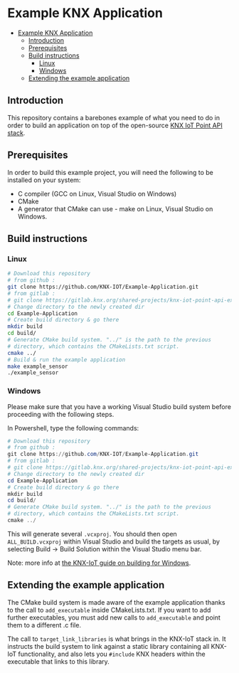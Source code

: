 # Example KNX Application
<!-- TOC -->

- [Example KNX Application](#example-knx-application)
  - [Introduction](#introduction)
  - [Prerequisites](#prerequisites)
  - [Build instructions](#build-instructions)
    - [Linux](#linux)
    - [Windows](#windows)
  - [Extending the example application](#extending-the-example-application)

<!-- /TOC -->

## Introduction

This repository contains a barebones example of what you need to do in order to
build an application on top of the open-source [KNX IoT Point API stack](https://github.com/KNX-IOT/KNX-IOT-STACK).

## Prerequisites

In order to build this example project, you will need the following to be installed
on your system:

- C compiler (GCC on Linux, Visual Studio on Windows)
- CMake
- A generator that CMake can use - make on Linux, Visual Studio on Windows.

## Build instructions

### Linux

```bash
# Download this repository
# from github :
git clone https://github.com/KNX-IOT/Example-Application.git
# from gitlab :
# git clone https://gitlab.knx.org/shared-projects/knx-iot-point-api-example-application.git
# Change directory to the newly created dir
cd Example-Application
# Create build directory & go there
mkdir build
cd build/
# Generate CMake build system. "../" is the path to the previous
# directory, which contains the CMakeLists.txt script.
cmake ../
# Build & run the example application
make example_sensor
./example_sensor
```

### Windows

Please make sure that you have a working Visual Studio build system before
proceeding with the following steps.


In Powershell, type the following commands:
```powershell
# Download this repository
# from github :
git clone https://github.com/KNX-IOT/Example-Application.git
# from gitlab :
# git clone https://gitlab.knx.org/shared-projects/knx-iot-point-api-example-application.git
# Change directory to the newly created dir
cd Example-Application
# Create build directory & go there
mkdir build
cd build/
# Generate CMake build system. "../" is the path to the previous
# directory, which contains the CMakeLists.txt script.
cmake ../
```

This will generate several `.vcxproj`. You should then open `ALL_BUILD.vcxproj`
within Visual Studio and build the targets as usual, by selecting Build -> Build Solution
within the Visual Studio menu bar.

Note: more info at [the KNX-IoT guide on building for Windows](https://knx-iot.github.io/building_windows/).


## Extending the example application

The CMake build system is made aware of the example application thanks to the
call to `add_executable` inside CMakeLists.txt. If you want to add further
executables, you must add new calls to `add_executable` and point them to a
different .c file.

The call to `target_link_libraries` is what brings in the KNX-IoT stack in.
It instructs the build system to link against a static library containing
all KNX-IoT functionality, and also lets you `#include` KNX headers within
the executable that links to this library.
